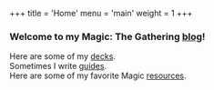 +++
title = 'Home'
menu = 'main'
weight = 1
+++
### Welcome to my Magic: The Gathering [blog](./blog)!
Here are some of my [decks](https://archidekt.com/u/hotdogapocalypse).  
Sometimes I write [guides](./guides).  
Here are some of my favorite Magic [resources](/links).